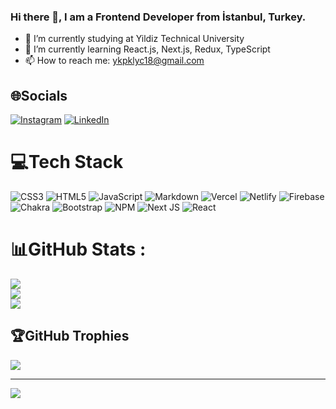 ### Hi there 👋, I am a Frontend Developer from İstanbul, Turkey.

- 🔭 I’m currently studying at Yildiz Technical University
- 🌱 I’m currently learning React.js, Next.js, Redux, TypeScript
- 📫 How to reach me: ykpklyc18@gmail.com


## 🌐Socials
[![Instagram](https://img.shields.io/badge/Instagram-%23E4405F.svg?logo=Instagram&logoColor=white)](https://instagram.com/yakup_klyc) [![LinkedIn](https://img.shields.io/badge/LinkedIn-%230077B5.svg?logo=linkedin&logoColor=white)](https://linkedin.com/in/yakupkalayci) 

# 💻Tech Stack
![CSS3](https://img.shields.io/badge/css3-%231572B6.svg?style=for-the-badge&logo=css3&logoColor=white) ![HTML5](https://img.shields.io/badge/html5-%23E34F26.svg?style=for-the-badge&logo=html5&logoColor=white) ![JavaScript](https://img.shields.io/badge/javascript-%23323330.svg?style=for-the-badge&logo=javascript&logoColor=%23F7DF1E) ![Markdown](https://img.shields.io/badge/markdown-%23000000.svg?style=for-the-badge&logo=markdown&logoColor=white) ![Vercel](https://img.shields.io/badge/vercel-%23000000.svg?style=for-the-badge&logo=vercel&logoColor=white) ![Netlify](https://img.shields.io/badge/netlify-%23000000.svg?style=for-the-badge&logo=netlify&logoColor=#00C7B7) ![Firebase](https://img.shields.io/badge/firebase-%23039BE5.svg?style=for-the-badge&logo=firebase) ![Chakra](https://img.shields.io/badge/chakra-%234ED1C5.svg?style=for-the-badge&logo=chakraui&logoColor=white) ![Bootstrap](https://img.shields.io/badge/bootstrap-%23563D7C.svg?style=for-the-badge&logo=bootstrap&logoColor=white) ![NPM](https://img.shields.io/badge/NPM-%23000000.svg?style=for-the-badge&logo=npm&logoColor=white) ![Next JS](https://img.shields.io/badge/Next-black?style=for-the-badge&logo=next.js&logoColor=white) ![React](https://img.shields.io/badge/react-%2320232a.svg?style=for-the-badge&logo=react&logoColor=%2361DAFB)
# 📊GitHub Stats :
![](https://github-readme-stats.vercel.app/api?username=yakupkalayci&theme=react&hide_border=false&include_all_commits=true&count_private=true)<br/>
![](https://github-readme-streak-stats.herokuapp.com/?user=yakupkalayci&theme=react&hide_border=false)<br/>
![](https://github-readme-stats.vercel.app/api/top-langs/?username=yakupkalayci&theme=react&hide_border=false&include_all_commits=true&count_private=true&layout=compact)

## 🏆GitHub Trophies
![](https://github-profile-trophy.vercel.app/?username=yakupkalayci&theme=onedark&no-frame=false&no-bg=false&margin-w=4)

---
[![](https://visitcount.itsvg.in/api?id=yakupkalayci&icon=0&color=0)](https://visitcount.itsvg.in)
